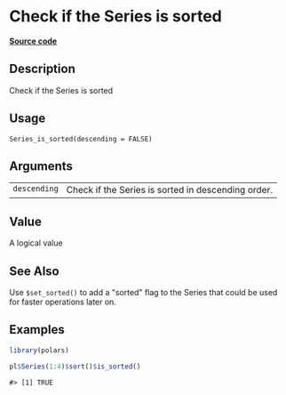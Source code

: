 

# Check if the Series is sorted

[**Source code**](https://github.com/pola-rs/r-polars/tree/main/R/series__series.R#L801)

## Description

Check if the Series is sorted

## Usage

<pre><code class='language-R'>Series_is_sorted(descending = FALSE)
</code></pre>

## Arguments

<table>
<tr>
<td style="white-space: nowrap; font-family: monospace; vertical-align: top">
<code id="Series_is_sorted_:_descending">descending</code>
</td>
<td>
Check if the Series is sorted in descending order.
</td>
</tr>
</table>

## Value

A logical value

## See Also

Use <code>$set_sorted()</code> to add a "sorted" flag to the Series that
could be used for faster operations later on.

## Examples

``` r
library(polars)

pl$Series(1:4)$sort()$is_sorted()
```

    #> [1] TRUE
